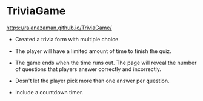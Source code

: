 # TriviaGame
https://raianazaman.github.io/TriviaGame/

*  Created a trivia form with multiple choice. 

* The player will have a limited amount of time to finish the quiz. 

* The game ends when the time runs out. The page will reveal the number of questions that players answer correctly and incorrectly.

* Dosn't let the player pick more than one answer per question.

* Include a countdown timer.
